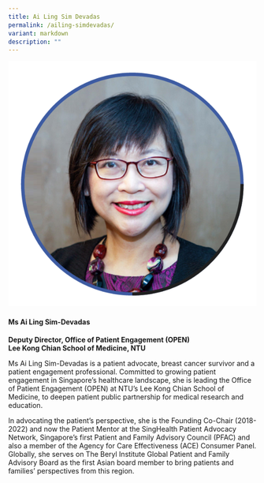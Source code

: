 ```yaml
---
title: Ai Ling Sim Devadas
permalink: /ailing-simdevadas/
variant: markdown
description: ""
---
```

<div class="row">
<div class="col is-3">
<img src="/images/Speakers_AiLingSimDevadas.png">
</div>
<div class="col is-9 speaker-details">
	<h4><b>Ms Ai Ling Sim-Devadas</b></h4>
<b>Deputy Director, Office of Patient Engagement (OPEN)<br>
	Lee Kong Chian School of Medicine, NTU</b>
	
<p>Ms Ai Ling Sim-Devadas is a patient advocate, breast cancer survivor and a patient engagement professional. Committed to growing patient engagement in Singapore’s healthcare landscape, she is leading the Office of Patient Engagement (OPEN) at NTU’s Lee Kong Chian School of Medicine, to deepen patient public partnership for medical research and education.<br>

In advocating the patient’s perspective, she is the Founding Co-Chair (2018-2022) and now the Patient Mentor at the SingHealth Patient Advocacy Network, Singapore’s first Patient and Family Advisory Council (PFAC) and also a member of the Agency for Care Effectiveness (ACE) Consumer Panel.  Globally, she serves on The Beryl Institute Global Patient and Family Advisory Board as the first Asian board member to bring patients and families’ perspectives from this region.
</p>
</div>
</div>